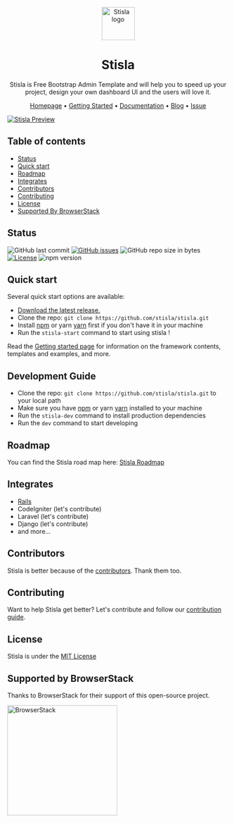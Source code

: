 <p align="center">
  <a href="https://getstisla.com">
    <img src="https://avatars2.githubusercontent.com/u/45754626?s=75&v=4" alt="Stisla logo" width="75" height="75">
  </a>
</p>

<h1 align="center">Stisla</h1>

<p align="center">
  Stisla is Free Bootstrap Admin Template and will help you to speed up your project, design your own dashboard UI and the users will love it.
</p>

<p align="center">
  <a href="https://getstisla.com">Homepage</a>
  •
  <a href="https://getstisla.com/getting-started">Getting Started</a>
  •
  <a href="https://getstisla.com/docs">Documentation</a>
  •
  <a href="https://getstisla.com/blog">Blog</a>
  •
  <a href="https://getstisla.com/support">Issue</a>
</p>

[![Stisla Preview](https://camo.githubusercontent.com/2135e0f6544a7286a3412cdc3df32d47fc91b045/68747470733a2f2f692e6962622e636f2f3674646d6358302f323031382d31312d31312d31352d33352d676574737469736c612d636f6d2e706e67)](https://getstisla.com)


## Table of contents

- [Status](#status)
- [Quick start](#quick-start)
- [Roadmap](#roadmap)
- [Integrates](#integrates)
- [Contributors](#contributors)
- [Contributing](#contributing)
- [License](#license)
- [Supported By BrowserStack](#supported-by-browserstack)


## Status

![GitHub last commit](https://img.shields.io/github/last-commit/stisla/stisla.svg)
[![GitHub issues](https://img.shields.io/github/issues/stisla/stisla.svg)](https://github.com/stisla/stisla/issues)
![GitHub repo size in bytes](https://img.shields.io/github/repo-size/badges/shields.svg)
[![License](https://img.shields.io/github/license/stisla/stisla.svg)](LICENSE)
![npm version](https://badge.fury.io/js/yarn.svg)


## Quick start

Several quick start options are available:

- [Download the latest release.](https://github.com/stisla/stisla/archive/v2.2.0.zip)
- Clone the repo: `git clone https://github.com/stisla/stisla.git`
- Install [npm](https://www.npmjs.com) or yarn [yarn](https://yarnpkg.com) first if you don't have it in your machine
- Run the `stisla-start` command to start using stisla !

Read the [Getting started page](https://getstisla.com/docs) for information on the framework contents, templates and examples, and more.

## Development Guide
- Clone the repo: `git clone https://github.com/stisla/stisla.git` to your local path
- Make sure you have [npm](https://www.npmjs.com) or yarn [yarn](https://yarnpkg.com) installed to your machine
- Run the `stisla-dev` command to install production dependencies
- Run the `dev` command to start developing

## Roadmap
You can find the Stisla road map here: [Stisla Roadmap](https://trello.com/b/M8TMnehE/stisla-roadmap)


## Integrates
- [Rails](https://github.com/SunDi3yansyah/stisla-rails)
- CodeIgniter (let's contribute)
- Laravel (let's contribute)
- Django (let's contribute)
- and more...


## Contributors
Stisla is better because of the [contributors](https://github.com/stisla/stisla/graphs/contributors). Thank them too.


## Contributing
Want to help Stisla get better? Let's contribute and follow our [contribution guide](https://github.com/stisla/stisla/blob/master/CONTRIBUTING.md).


## License
Stisla is under the [MIT License](LICENSE)

## Supported by BrowserStack
Thanks to BrowserStack for their support of this open-source project.

<a href="https://www.browserstack.com">
  <img src="https://getstisla.com/svg/Browserstack-logo.svg" alt="BrowserStack" width="250">
</a>
